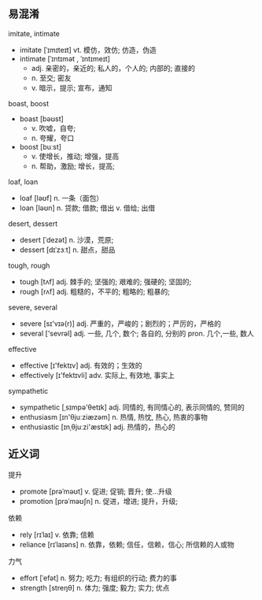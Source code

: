 ## 易混淆

imitate, intimate
- imitate [ˈɪmɪteɪt] vt. 模仿，效仿; 仿造，伪造
- intimate [ˈɪntɪmət , ˈɪntɪmeɪt]
  - adj. 亲密的，亲近的; 私人的，个人的; 内部的; 直接的
  - n. 至交; 密友
  - v. 暗示，提示; 宣布，通知

boast, boost
- boast [bəʊst]
  - v. 吹嘘，自夸; 
  - n. 夸耀，夸口
- boost [buːst]
  - v. 使增长，推动; 增强，提高
  - n. 帮助，激励; 增长，提高; 

loaf, loan
- loaf [ləʊf] n. 一条（面包）
- loan [ləʊn] n. 贷款; 借款; 借出 v. 借给; 出借

desert, dessert
- desert [ˈdezət] n. 沙漠，荒原; 
- dessert [dɪˈzɜːt] n. 甜点，甜品

tough, rough
- tough [tʌf] adj. 棘手的; 坚强的; 艰难的; 强硬的; 坚固的;
- rough [rʌf] adj. 粗糙的，不平的; 粗略的; 粗暴的;

severe, several
- severe [sɪ'vɪə(r)] adj. 严重的，严峻的；剧烈的；严厉的，严格的
- several ['sevrəl] adj. 一些, 几个, 数个; 各自的, 分别的 pron. 几个,一些, 数人

effective
- effective [ɪ'fektɪv] adj. 有效的；生效的
- effectively [ɪ'fektɪvli] adv. 实际上, 有效地, 事实上

sympathetic
- sympathetic [ˌsɪmpə'θetɪk] adj. 同情的, 有同情心的, 表示同情的, 赞同的
- enthusiasm [ɪn'θjuːziæzəm] n. 热情, 热忱, 热心, 热衷的事物
- enthusiastic [ɪnˌθjuːzi'æstɪk] adj. 热情的，热心的

## 近义词

提升
- promote [prəˈməʊt] v. 促进; 促销; 晋升; 使…升级
- promotion [prəˈməʊʃn] n. 促进，增进; 提升，升级; 

依赖
- rely [rɪˈlaɪ] v. 依靠; 信赖
- reliance [rɪˈlaɪəns] n. 依靠，依赖; 信任，信赖，信心; 所信赖的人或物

力气
- effort [ˈefət] n. 努力; 吃力; 有组织的行动; 费力的事
- strength [streŋθ] n. 体力; 强度; 毅力; 实力; 优点